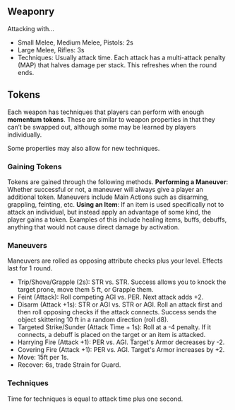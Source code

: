 ## Weaponry
Attacking with...
- Small Melee, Medium Melee, Pistols: 2s
- Large Melee, Rifles: 3s
- Techniques: Usually attack time.
Each attack has a multi-attack penalty (MAP) that halves damage per stack. This refreshes when the round ends.
## Tokens
Each weapon has techniques that players can perform with enough **momentum tokens**. These are similar to weapon properties in that they can’t be swapped out, although some may be learned by players individually.

Some properties may also allow for new techniques. 

### Gaining Tokens

Tokens are gained through the following methods.
**Performing a Maneuver**: Whether successful or not, a maneuver will always give a player an additional token. Maneuvers include Main Actions such as disarming, grappling, feinting, etc.
**Using an Item**: If an item is used specifically not to attack an individual, but instead apply an advantage of some kind, the player gains a token. Examples of this include healing items, buffs, debuffs, anything that would not cause direct damage by activation. 

 ### Maneuvers
 Maneuvers are rolled as opposing attribute checks plus your level. Effects last for 1 round.
- Trip/Shove/Grapple (2s): STR vs. STR. Success allows you to knock the target prone, move them 5 ft, or Grapple them.
- Feint (Attack): Roll competing AGI vs. PER. Next attack adds +2.
- Disarm (Attack +1s): STR or AGI vs. STR or AGI. Roll an attack first and then roll opposing checks if the attack connects. Success sends the object skittering 10 ft in a random direction (roll d8).
- Targeted Strike/Sunder (Attack Time + 1s): Roll at a -4 penalty. If it connects, a debuff is placed on the target or an item is attacked.
- Harrying Fire (Attack +1): PER vs. AGI. Target's Armor decreases by -2.
- Covering Fire (Attack +1): PER vs. AGI.  Target's Armor increases by +2.
- Move: 15ft per 1s.
- Recover: 6s, trade Strain for Guard.
### Techniques
Time for techniques is equal to attack time plus one second.